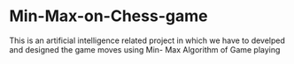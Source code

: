 # Min-Max-on-Chess-game
This is an artificial intelligence related project in which we have to develped  and designed the game moves using Min- Max Algorithm of Game playing
